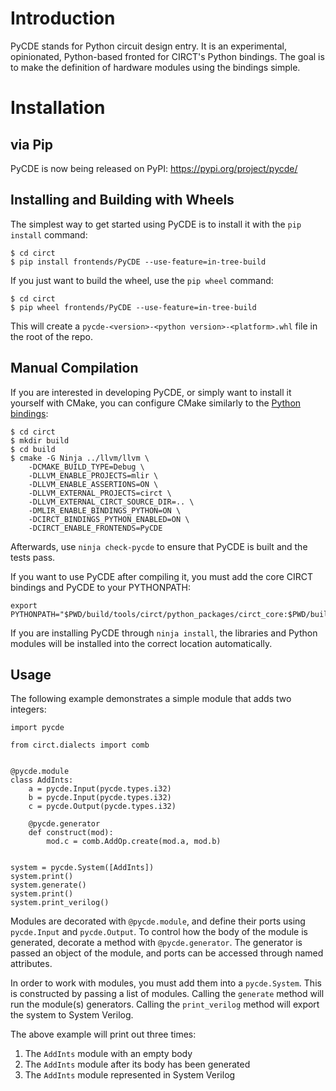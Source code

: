 # Introduction

PyCDE stands for Python circuit design entry. It is an experimental, opinionated, Python-based fronted for CIRCT's Python bindings. The goal is to make the definition of hardware modules using the bindings simple.

# Installation

## via Pip

PyCDE is now being released on PyPI: https://pypi.org/project/pycde/

## Installing and Building with Wheels

The simplest way to get started using PyCDE is to install it with the `pip install` command:

```
$ cd circt
$ pip install frontends/PyCDE --use-feature=in-tree-build
```

If you just want to build the wheel, use the `pip wheel` command:

```
$ cd circt
$ pip wheel frontends/PyCDE --use-feature=in-tree-build
```

This will create a `pycde-<version>-<python version>-<platform>.whl` file in the root of the repo.

## Manual Compilation

If you are interested in developing PyCDE, or simply want to install it yourself with CMake, you can configure CMake similarly to the [Python bindings](/PythonBindings/#manual-compilation):

```
$ cd circt
$ mkdir build
$ cd build
$ cmake -G Ninja ../llvm/llvm \
    -DCMAKE_BUILD_TYPE=Debug \
    -DLLVM_ENABLE_PROJECTS=mlir \
    -DLLVM_ENABLE_ASSERTIONS=ON \
    -DLLVM_EXTERNAL_PROJECTS=circt \
    -DLLVM_EXTERNAL_CIRCT_SOURCE_DIR=.. \
    -DMLIR_ENABLE_BINDINGS_PYTHON=ON \
    -DCIRCT_BINDINGS_PYTHON_ENABLED=ON \
    -DCIRCT_ENABLE_FRONTENDS=PyCDE
```

Afterwards, use `ninja check-pycde` to ensure that PyCDE is built and the tests pass.

If you want to use PyCDE after compiling it, you must add the core CIRCT bindings and PyCDE to your PYTHONPATH:

```
export PYTHONPATH="$PWD/build/tools/circt/python_packages/circt_core:$PWD/build/tools/circt/python_packages/pycde"
```

If you are installing PyCDE through `ninja install`, the libraries and Python modules will be installed into the correct location automatically.

## Usage

The following example demonstrates a simple module that adds two integers:

```
import pycde

from circt.dialects import comb


@pycde.module
class AddInts:
    a = pycde.Input(pycde.types.i32)
    b = pycde.Input(pycde.types.i32)
    c = pycde.Output(pycde.types.i32)

    @pycde.generator
    def construct(mod):
        mod.c = comb.AddOp.create(mod.a, mod.b)


system = pycde.System([AddInts])
system.print()
system.generate()
system.print()
system.print_verilog()
```

Modules are decorated with `@pycde.module`, and define their ports using `pycde.Input` and `pycde.Output`. To control how the body of the module is generated, decorate a method with `@pycde.generator`. The generator is passed an object of the module, and ports can be accessed through named attributes.

In order to work with modules, you must add them into a `pycde.System`. This is constructed by passing a list of modules. Calling the `generate` method will run the module(s) generators. Calling the `print_verilog` method will export the system to System Verilog.

The above example will print out three times:

  1. The `AddInts` module with an empty body
  2. The `AddInts` module after its body has been generated
  3. The `AddInts` module represented in System Verilog
